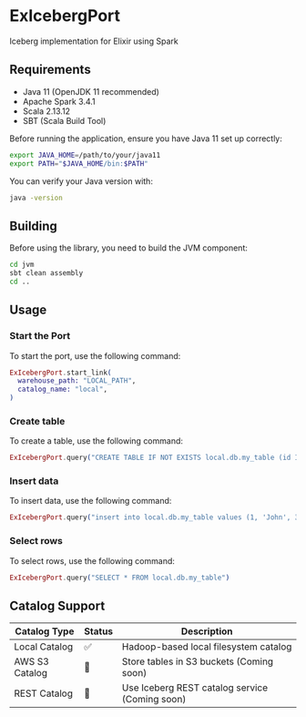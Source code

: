 # ExIcebergPort

Iceberg implementation for Elixir using Spark

## Requirements

- Java 11 (OpenJDK 11 recommended)
- Apache Spark 3.4.1
- Scala 2.13.12
- SBT (Scala Build Tool)

Before running the application, ensure you have Java 11 set up correctly:

```bash
export JAVA_HOME=/path/to/your/java11
export PATH="$JAVA_HOME/bin:$PATH"
```

You can verify your Java version with:

```bash
java -version
```

## Building

Before using the library, you need to build the JVM component:

```bash
cd jvm
sbt clean assembly
cd ..
```

## Usage

### Start the Port

To start the port, use the following command:

```elixir
ExIcebergPort.start_link(
  warehouse_path: "LOCAL_PATH",
  catalog_name: "local",
)
```

### Create table

To create a table, use the following command:

```elixir
ExIcebergPort.query("CREATE TABLE IF NOT EXISTS local.db.my_table (id INT, name STRING, age INT) USING iceberg")
```

### Insert data

To insert data, use the following command:

```elixir
ExIcebergPort.query("insert into local.db.my_table values (1, 'John', 30), (2, 'Jane', 25), (3, 'Bob', 35)")
```

### Select rows

To select rows, use the following command:

```elixir
ExIcebergPort.query("SELECT * FROM local.db.my_table")
```

## Catalog Support

| Catalog Type   | Status | Description                                    |
| -------------- | ------ | ---------------------------------------------- |
| Local Catalog  | ✅     | Hadoop-based local filesystem catalog          |
| AWS S3 Catalog | 🔄     | Store tables in S3 buckets (Coming soon)       |
| REST Catalog   | 🔄     | Use Iceberg REST catalog service (Coming soon) |
